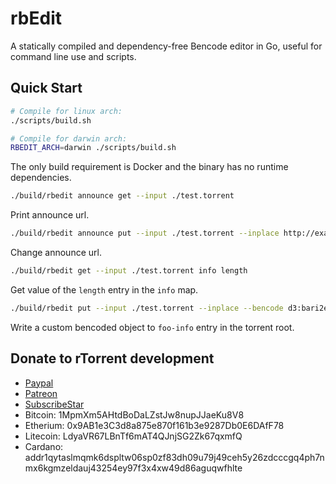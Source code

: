 rbEdit
======

A statically compiled and dependency-free Bencode editor in Go, useful for command line use and scripts.


Quick Start
-----------

```bash
# Compile for linux arch:
./scripts/build.sh

# Compile for darwin arch:
RBEDIT_ARCH=darwin ./scripts/build.sh
```

The only build requirement is Docker and the binary has no runtime dependencies.

```bash
./build/rbedit announce get --input ./test.torrent
```

Print announce url.

```bash
./build/rbedit announce put --input ./test.torrent --inplace http://example.com/announce
```

Change announce url.

```bash
./build/rbedit get --input ./test.torrent info length
```

Get value of the `length` entry in the `info` map.

```bash
./build/rbedit put --input ./test.torrent --inplace --bencode d3:bari2e3:bazi3e3:fooi1ee foo-info
```

Write a custom bencoded object to `foo-info` entry in the torrent root.


Donate to rTorrent development
------------------------------

 * [Paypal](https://paypal.me/jarisundelljp)
 * [Patreon](https://www.patreon.com/rtorrent)
 * [SubscribeStar](https://www.subscribestar.com/rtorrent)
 * Bitcoin: 1MpmXm5AHtdBoDaLZstJw8nupJJaeKu8V8
 * Etherium: 0x9AB1e3C3d8a875e870f161b3e9287Db0E6DAfF78
 * Litecoin: LdyaVR67LBnTf6mAT4QJnjSG2Zk67qxmfQ
 * Cardano: addr1qytaslmqmk6dspltw06sp0zf83dh09u79j49ceh5y26zdcccgq4ph7nmx6kgmzeldauj43254ey97f3x4xw49d86aguqwfhlte
